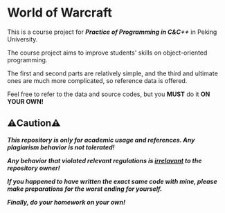# World of Warcraft

This is a course project for ***Practice of Programming in C&C++*** in Peking University.

The course project aims to improve students' skills on object-oriented programming.

The first and second parts are relatively simple, and the third and ultimate ones are much more complicated, so reference data is offered.

Feel free to refer to the data and source codes, but you **MUST** do it **ON YOUR OWN!**

## ⚠️Caution⚠️

***This repository is only for academic usage and references. Any plagiarism behavior is not tolerated!***

***Any behavior that violated relevant regulations is <u>irrelavant</u> to the repository owner!***

***If you happened to have written the exact same code with mine, please make preparations for the worst ending for yourself.***

***Finally, do your homework on your own!***